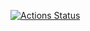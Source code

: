  [![Actions Status](https://github.com/maspypy/library/workflows/verify/badge.svg)](https://github.com/maspypy/library/actions)